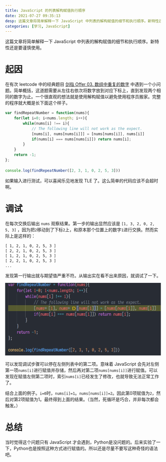```yaml
---
title: JavaScript 的列表解构赋值执行顺序
date: 2021-07-27 09:35:13
desp: 这篇文章将简单解释一下 JavaScript 中列表的解构赋值的细节和执行顺序。新特性还是要谨慎使用。
categories: [学习, JavaScript]
---
```


这篇文章将简单解释一下 JavaScript 中列表的解构赋值的细节和执行顺序。新特性还是要谨慎使用。

<!-- more -->

# 起因

在有次 leetcode 中的经典题目 [剑指 Offer 03. 数组中重复的数字](https://leetcode-cn.com/problems/shu-zu-zhong-zhong-fu-de-shu-zi-lcof/) 中遇到一个小问题。简单概括，这道题需要从左往右依次将数字放到对应下标上，直到发现两个相同的数字为止。一个很直观的想法就是使用解构赋值以避免使用程序员搬家。完整的程序就大概是长下面这个样子。

```JavaScript
var findRepeatNumber = function(nums){
    for(let i=0; i<nums.length; i++){
        while(nums[i] !== i){
            // The following line will not work as the expect.
            [nums[i], nums[nums[i]]] = [nums[nums[i]], nums[i]]
            if(nums[i] === nums[nums[i]]) return nums[i];
        }
    }
    return -1;
};

console.log(findRepeatNumber([2, 3, 1, 0, 2, 5, 3]))
``` 

如果输入进行测试，可以喜闻乐见地发现 TLE 了。这么简单的代码应该不会超时啊。

# 调试

在每次交换后输出 `nums` 观察结果。第一步的输出显然应该是 `[1, 3, 2, 0, 2, 5, 3]` ，因为把`2`移动到了下标`2`上，和原本那个位置上的数字`1`进行交换。然而实际上是这样的：

```
[ 1, 2, 1, 0, 2, 5, 3 ]
[ 2, 2, 1, 0, 2, 5, 3 ]
[ 1, 2, 1, 0, 2, 5, 3 ]
[ 2, 2, 1, 0, 2, 5, 3 ]
...
```

发现第一行输出就与期望值严重不符。从输出实在看不出来原因，就调试了一下。

![调试中](./js-destructuring-assignment/jsdebug.png "调试中")

可以发现调试步骤可以停在左侧列表中的第二项。意味着 JavaScript 会先对左侧第一项`nums[i]`进行赋值并存储，然后再对第二项`nums[nums[i]]`进行赋值。可以发现在赋值左侧第二项时，索引`nums[i]`已经发生了修改，也就导致无法正常工作了。

结合上面的例子。`i=0`时，`nums[i]=1`。`nums[nums[i]]=2`。因此第0项赋值为`2`，然后对第2项赋值为1。最终得到上面的结果。（当然，死循环是巧合，并非每次都会触发。）

# 总结

当时觉得这个问题只有 JavaScript 才会遇到，Python是没问题的。后来实验了一下，Python也是按照这种方式进行赋值的。所以还是尽量不要写这种奇怪的语法吧。

